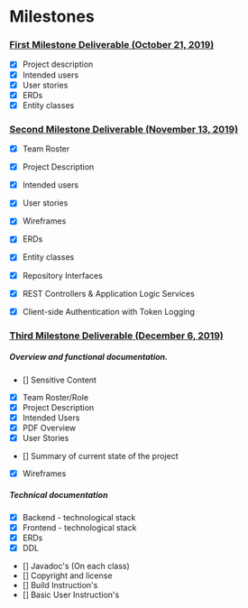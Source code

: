 # Milestones

### [First Milestone Deliverable (October 21, 2019)](https://deep-dive-coding-java-cohort-8.github.io/2019/10/17/capstone-milestone-1-rubric.html)
+ [x] Project description
+ [x] Intended users
+ [x] User stories
+ [x] ERDs 
+ [x] Entity classes

### [Second Milestone Deliverable (November 13, 2019)](https://deep-dive-coding-java-cohort-8.github.io/2019/11/03/capstone-milestone-2-rubric.html)

+ [x] Team Roster
+ [x] Project Description 
+ [x] Intended users
+ [x] User stories
+ [x] Wireframes
+ [x] ERDs
+ [x] Entity classes
+ [x] Repository Interfaces 
+ [x] REST Controllers & Application Logic Services 
+ [x] Client-side Authentication with Token Logging


### [Third Milestone Deliverable (December 6, 2019)](https://deep-dive-coding-java-cohort-8.github.io/2019/11/22/capstone-project-milestone-3-rubric)

##### Overview and functional documentation.
+ [] Sensitive Content
+ [x] Team Roster/Role
+ [x] Project Description
+ [x] Intended Users
+ [x] PDF Overview
+ [x] User Stories
+ [] Summary of current state of the project
+ [x] Wireframes 


##### Technical documentation
+ [x] Backend - technological stack 
+ [x] Frontend - technological stack 
+ [x] ERDs
+ [x] DDL
+ [] Javadoc's (On each class)
+ [] Copyright and license
+ [] Build Instruction's
+ [] Basic User Instruction's

